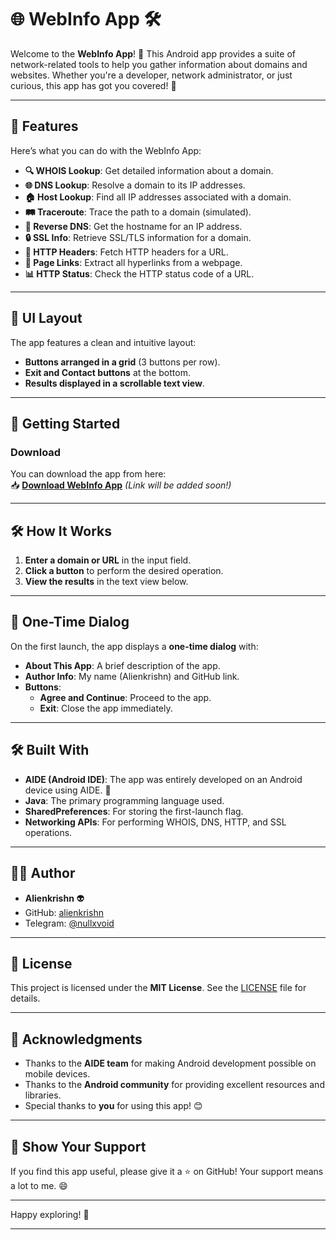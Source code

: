 # 🌐 WebInfo App 🛠️

Welcome to the **WebInfo App**! 🎉 This Android app provides a suite of network-related tools to help you gather information about domains and websites. Whether you're a developer, network administrator, or just curious, this app has got you covered! 🚀

---

## 📱 Features

Here’s what you can do with the WebInfo App:

- **🔍 WHOIS Lookup**: Get detailed information about a domain.
- **🌐 DNS Lookup**: Resolve a domain to its IP addresses.
- **🏠 Host Lookup**: Find all IP addresses associated with a domain.
- **🛤️ Traceroute**: Trace the path to a domain (simulated).
- **🔁 Reverse DNS**: Get the hostname for an IP address.
- **🔒 SSL Info**: Retrieve SSL/TLS information for a domain.
- **📄 HTTP Headers**: Fetch HTTP headers for a URL.
- **🔗 Page Links**: Extract all hyperlinks from a webpage.
- **📊 HTTP Status**: Check the HTTP status code of a URL.

---

## 🎨 UI Layout

The app features a clean and intuitive layout:

- **Buttons arranged in a grid** (3 buttons per row).
- **Exit and Contact buttons** at the bottom.
- **Results displayed in a scrollable text view**.

---

## 🚀 Getting Started

### Download
You can download the app from here:  
📥 **[Download WebInfo App](#)** *(Link will be added soon!)*

---

## 🛠️ How It Works

1. **Enter a domain or URL** in the input field.
2. **Click a button** to perform the desired operation.
3. **View the results** in the text view below.

---

## 🛑 One-Time Dialog

On the first launch, the app displays a **one-time dialog** with:

- **About This App**: A brief description of the app.
- **Author Info**: My name (Alienkrishn) and GitHub link.
- **Buttons**:
  - **Agree and Continue**: Proceed to the app.
  - **Exit**: Close the app immediately.

---

## 🛠️ Built With

- **AIDE (Android IDE)**: The app was entirely developed on an Android device using AIDE. 📱
- **Java**: The primary programming language used.
- **SharedPreferences**: For storing the first-launch flag.
- **Networking APIs**: For performing WHOIS, DNS, HTTP, and SSL operations.

---

## 👨‍💻 Author

- **Alienkrishn** 👽
- GitHub: [alienkrishn](https://github.com/Anon4You)
- Telegram: [@nullxvoid](https://t.me/nullxvoid)

---

## 📜 License

This project is licensed under the **MIT License**. See the [LICENSE](LICENSE) file for details.

---

## 🙏 Acknowledgments

- Thanks to the **AIDE team** for making Android development possible on mobile devices.
- Thanks to the **Android community** for providing excellent resources and libraries.
- Special thanks to **you** for using this app! 😊

---

## 🌟 Show Your Support

If you find this app useful, please give it a ⭐️ on GitHub! Your support means a lot to me. 😄

---

Happy exploring! 🚀

---
